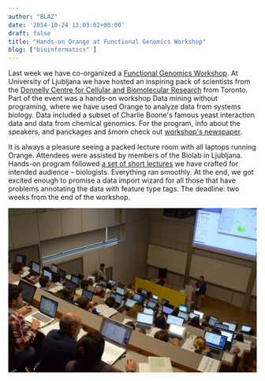 ```yaml
---
author: "BLAZ"
date: '2014-10-24 13:03:02+00:00'
draft: false
title: "Hands-on Orange at Functional Genomics Workshop"
blog: ["bioinformatics" ]
---
```


Last week we have co-organized a [Functional Genomics Workshop](http://biolab.github.io/functional-genomics-workshop/). At University of Ljubljana we have hosted an inspiring pack of scientists from the [Donnelly Centre for Cellular and Biomolecular Research](http://tdccbr.med.utoronto.ca/) from Toronto. Part of the event was a hands-on workshop Data mining without programing, where we have used Orange to analyze data from systems biology. Data included a subset of Charlie Boone's famous yeast interaction data and data from chemical genomics. For the program, info about the speakers, and panckages and šmorn check out [workshop's newspaper](fg-times.pdf).

It is always a pleasure seeing a packed lecture room with all laptops running Orange. Attendees were assisted by members of the Biolab in Ljubljana. Hands-on program followed [a set of short lectures](fungen-workshop-notes.pdf) we have crafted for intended audience – biologists. Everything ran smoothly. At the end, we got excited enough to promise a data import wizard for all those that have problems annotating the data with feature type tags. The deadline: two weeks from the end of the workshop.

![](fg-orange.jpg)
